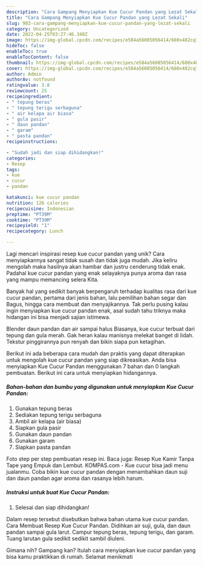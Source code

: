 ```yaml
---
description: "Cara Gampang Menyiapkan Kue Cucur Pandan yang Lezat Sekali"
title: "Cara Gampang Menyiapkan Kue Cucur Pandan yang Lezat Sekali"
slug: 983-cara-gampang-menyiapkan-kue-cucur-pandan-yang-lezat-sekali
category: Uncategorized
date: 2022-04-25T03:27:46.348Z
image: https://img-global.cpcdn.com/recipes/e584a56085056414/680x482cq70/kue-cucur-pandan-foto-resep-utama.jpg
hideToc: false
enableToc: true
enableTocContent: false
thumbnail: https://img-global.cpcdn.com/recipes/e584a56085056414/680x482cq70/kue-cucur-pandan-foto-resep-utama.jpg
cover: https://img-global.cpcdn.com/recipes/e584a56085056414/680x482cq70/kue-cucur-pandan-foto-resep-utama.jpg
author: Admin
authorAv: notfound
ratingvalue: 3.8
reviewcount: 25
recipeingredient:
- " tepung beras"
- " tepung terigu serbaguna"
- " air kelapa air biasa"
- " gula pasir"
- " daun pandan"
- " garam"
- " pasta pandan"
recipeinstructions:

- "Sudah jadi dan siap dihidangkan!"
categories:
- Resep
tags:
- kue
- cucur
- pandan

katakunci: kue cucur pandan 
nutrition: 126 calories
recipecuisine: Indonesian
preptime: "PT39M"
cooktime: "PT39M"
recipeyield: "1"
recipecategory: Lunch

---
```





Lagi mencari inspirasi resep kue cucur pandan yang unik? Cara menyiapkannya sangat tidak susah dan tidak juga mudah. Jika keliru mengolah maka hasilnya akan hambar dan justru cenderung tidak enak. Padahal kue cucur pandan yang enak selayaknya punya aroma dan rasa yang mampu memancing selera Kita.





Banyak hal yang sedikit banyak berpengaruh terhadap kualitas rasa dari kue cucur pandan, pertama dari jenis bahan, lalu pemilihan bahan segar dan Bagus, hingga cara membuat dan menyajikannya. Tak perlu pusing kalau ingin menyiapkan kue cucur pandan enak,      asal sudah tahu triknya maka hidangan ini bisa menjadi sajian istimewa.














Blender daun pandan dan air sampai halus Biasanya, kue cucur terbuat dari tepung dan gula merah. Gak heran kalau manisnya melekat banget di lidah. Tekstur pinggirannya pun renyah dan bikin siapa pun ketagihan.






Berikut ini ada beberapa cara mudah dan praktis yang dapat diterapkan untuk mengolah kue cucur pandan yang siap dikreasikan. Anda bisa menyiapkan Kue Cucur Pandan menggunakan 7 bahan dan 0 langkah pembuatan. Berikut ini cara untuk menyiapkan hidangannya.

<!--inarticleads1-->

##### Bahan-bahan dan bumbu yang digunakan untuk menyiapkan Kue Cucur Pandan:

1. Gunakan  tepung beras
1. Sediakan  tepung terigu serbaguna
1. Ambil  air kelapa (air biasa)
1. Siapkan  gula pasir
1. Gunakan  daun pandan
1. Gunakan  garam
1. Siapkan  pasta pandan


Foto step per step pembuatan resep ini. Baca juga: Resep Kue Kamir Tanpa Tape yang Empuk dan Lembut. KOMPAS.com - Kue cucur bisa jadi menu jualanmu. Coba bikin kue cucur pandan dengan menambahkan daun suji dan daun pandan agar aroma dan rasanya lebih harum. 

<!--inarticleads2-->

##### Instruksi untuk buat Kue Cucur Pandan:


1. Selesai dan siap dihidangkan!

Dalam resep tersebut disebutkan bahwa bahan utama kue cucur pandan. Cara Membuat Resep Kue Cucur Pandan. Didihkan air suji, gula, dan daun pandan sampai gula larut. Campur tepung beras, tepung terigu, dan garam. Tuang larutan gula sedikit sedikit sambil diuleni. 

Gimana nih? Gampang kan? Itulah cara menyiapkan kue cucur pandan yang bisa kamu praktikkan di rumah. Selamat menikmati
